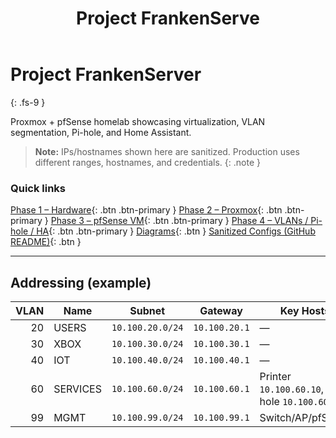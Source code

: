 ﻿---
title: Project FrankenServe
nav_order: 1
has_toc: true
image: /assets/og/frankenserver-og.png
description: Proxmox + pfSense home lab built from spare hardware (“FrankenServer”). Virtual machines with VLANs (Private, XBOX, IOT, Security, Lab) and services including storage, VPN, NVR/security cameras, DHCP/DNS, Pi-hole, and Home Assistant. Public docs are sanitized.
---

# Project FrankenServer
{: .fs-9 }

Proxmox + pfSense homelab showcasing virtualization, VLAN segmentation, Pi-hole, and Home Assistant.

> **Note:** IPs/hostnames shown here are sanitized. Production uses different ranges, hostnames, and credentials.
{: .note }

### Quick links
[Phase 1 – Hardware](Phase1-Hardware.md){: .btn .btn-primary }
[Phase 2 – Proxmox](Phase2-Proxmox.md){: .btn .btn-primary }
[Phase 3 – pfSense VM](Phase3-pfSense.md){: .btn .btn-primary }
[Phase 4 – VLANs / Pi-hole / HA](Phase4-VLANs.md){: .btn .btn-primary }
[Diagrams](Diagrams/){: .btn }
[Sanitized Configs (GitHub README)](https://github.com/Redleg101/Project-FrankenServer#configs--templates-sanitized){: .btn }

---

## Addressing (example)

<table>
  <thead>
    <tr>
      <th style="text-align:right;">VLAN</th>
      <th>Name</th>
      <th>Subnet</th>
      <th>Gateway</th>
      <th>Key Hosts</th>
    </tr>
  </thead>
  <tbody>
    <tr><td style="text-align:right;">20</td><td>USERS</td><td><code>10.100.20.0/24</code></td><td><code>10.100.20.1</code></td><td>—</td></tr>
    <tr><td style="text-align:right;">30</td><td>XBOX</td><td><code>10.100.30.0/24</code></td><td><code>10.100.30.1</code></td><td>—</td></tr>
    <tr><td style="text-align:right;">40</td><td>IOT</td><td><code>10.100.40.0/24</code></td><td><code>10.100.40.1</code></td><td>—</td></tr>
    <tr><td style="text-align:right;">60</td><td>SERVICES</td><td><code>10.100.60.0/24</code></td><td><code>10.100.60.1</code></td><td>Printer <code>10.100.60.10</code>, Pi-hole <code>10.100.60.20</code></td></tr>
    <tr><td style="text-align:right;">99</td><td>MGMT</td><td><code>10.100.99.0/24</code></td><td><code>10.100.99.1</code></td><td>Switch/AP/pfSense</td></tr>
  </tbody>
</table>
